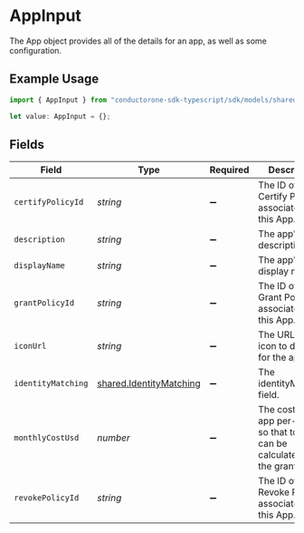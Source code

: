 # AppInput

The App object provides all of the details for an app, as well as some configuration.

## Example Usage

```typescript
import { AppInput } from "conductorone-sdk-typescript/sdk/models/shared";

let value: AppInput = {};
```

## Fields

| Field                                                                                 | Type                                                                                  | Required                                                                              | Description                                                                           |
| ------------------------------------------------------------------------------------- | ------------------------------------------------------------------------------------- | ------------------------------------------------------------------------------------- | ------------------------------------------------------------------------------------- |
| `certifyPolicyId`                                                                     | *string*                                                                              | :heavy_minus_sign:                                                                    | The ID of the Certify Policy associated with this App.                                |
| `description`                                                                         | *string*                                                                              | :heavy_minus_sign:                                                                    | The app's description.                                                                |
| `displayName`                                                                         | *string*                                                                              | :heavy_minus_sign:                                                                    | The app's display name.                                                               |
| `grantPolicyId`                                                                       | *string*                                                                              | :heavy_minus_sign:                                                                    | The ID of the Grant Policy associated with this App.                                  |
| `iconUrl`                                                                             | *string*                                                                              | :heavy_minus_sign:                                                                    | The URL of an icon to display for the app.                                            |
| `identityMatching`                                                                    | [shared.IdentityMatching](../../../sdk/models/shared/identitymatching.md)             | :heavy_minus_sign:                                                                    | The identityMatching field.                                                           |
| `monthlyCostUsd`                                                                      | *number*                                                                              | :heavy_minus_sign:                                                                    | The cost of an app per-seat, so that total cost can be calculated by the grant count. |
| `revokePolicyId`                                                                      | *string*                                                                              | :heavy_minus_sign:                                                                    | The ID of the Revoke Policy associated with this App.                                 |